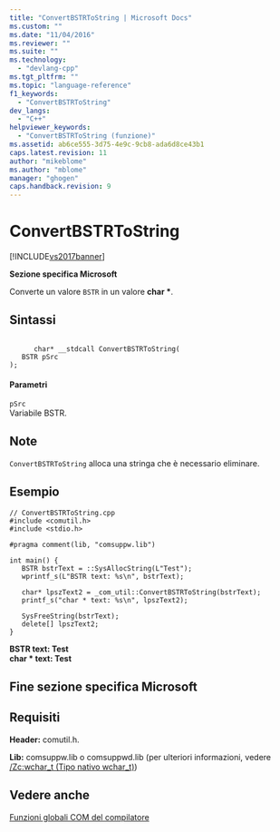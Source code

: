 ```yaml
---
title: "ConvertBSTRToString | Microsoft Docs"
ms.custom: ""
ms.date: "11/04/2016"
ms.reviewer: ""
ms.suite: ""
ms.technology: 
  - "devlang-cpp"
ms.tgt_pltfrm: ""
ms.topic: "language-reference"
f1_keywords: 
  - "ConvertBSTRToString"
dev_langs: 
  - "C++"
helpviewer_keywords: 
  - "ConvertBSTRToString (funzione)"
ms.assetid: ab6ce555-3d75-4e9c-9cb8-ada6d8ce43b1
caps.latest.revision: 11
author: "mikeblome"
ms.author: "mblome"
manager: "ghogen"
caps.handback.revision: 9
---
```

# ConvertBSTRToString
[!INCLUDE[vs2017banner](../assembler/inline/includes/vs2017banner.md)]

**Sezione specifica Microsoft**  
  
 Converte un valore `BSTR` in un valore **char \***.  
  
## Sintassi  
  
```  
  
      char* __stdcall ConvertBSTRToString(  
   BSTR pSrc  
);  
```  
  
#### Parametri  
 `pSrc`  
 Variabile BSTR.  
  
## Note  
 `ConvertBSTRToString` alloca una stringa che è necessario eliminare.  
  
## Esempio  
  
```  
// ConvertBSTRToString.cpp  
#include <comutil.h>  
#include <stdio.h>  
  
#pragma comment(lib, "comsuppw.lib")  
  
int main() {  
   BSTR bstrText = ::SysAllocString(L"Test");  
   wprintf_s(L"BSTR text: %s\n", bstrText);  
  
   char* lpszText2 = _com_util::ConvertBSTRToString(bstrText);  
   printf_s("char * text: %s\n", lpszText2);  
  
   SysFreeString(bstrText);  
   delete[] lpszText2;  
}  
```  
  
  **BSTR text: Test**  
**char \* text: Test**   
## Fine sezione specifica Microsoft  
  
## Requisiti  
 **Header:** comutil.h.  
  
 **Lib:** comsuppw.lib o comsuppwd.lib \(per ulteriori informazioni, vedere [\/Zc:wchar\_t \(Tipo nativo wchar\_t\)](../build/reference/zc-wchar-t-wchar-t-is-native-type.md)\)  
  
## Vedere anche  
 [Funzioni globali COM del compilatore](../cpp/compiler-com-global-functions.md)
